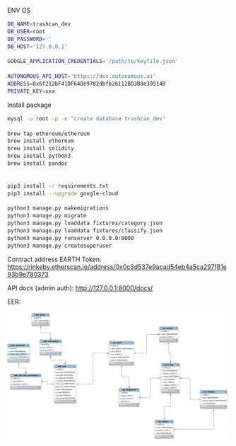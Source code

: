 ENV OS
```bash
DB_NAME=trashcan_dev
DB_USER=root
DB_PASSWORD=''
DB_HOST='127.0.0.1'

GOOGLE_APPLICATION_CREDENTIALS='/path/to/keyfile.json'

AUTONOMOUS_API_HOST='https://dev.autonomous.ai'
ADDRESS=0x6f212bF41DF64De9782dbfb26112BD3B0e39514B
PRIVATE_KEY=xxx

```


Install package

```bash
mysql -u root -p -e "create database trashcan_dev"

brew tap ethereum/ethereum
brew install ethereum
brew install solidity
brew install python3
brew install pandoc


pip3 install -r requirements.txt
pip3 install --upgrade google-cloud

python3 manage.py makemigrations
python3 manage.py migrate
python3 manage.py loaddata fixtures/category.json
python3 manage.py loaddata fixtures/classify.json
python3 manage.py runserver 0.0.0.0:8000
python3 manage.py createsuperuser

```

Contract address EARTH Token: https://rinkeby.etherscan.io/address/0x0c3d537e9acad54eb4a5ca297f81e93b9e780373


API docs (admin auth): http://127.0.0.1:8000/docs/


EER:

![Alt text](/backend/doc/eer.png?raw=true "")

